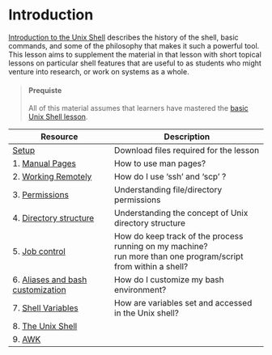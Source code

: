 # Introduction 

[Introduction to the Unix Shell](../Shell/introducing_shell.md) describes the history of the shell, basic commands, and some of the philosophy that makes it such a powerful tool. This lesson aims to supplement the material in that lesson with short topical lessons on particular shell features that are useful to as students who might venture into research, or work on systems as a whole. 

>#### Prequiste 
>All of this material assumes that learners have mastered the [basic Unix Shell lesson](../Shell/shell.md).

| Resource | Description |
|    ---   |     ---     |  
|[Setup](./setup.md)  | Download files required for the lesson |
| 1. [Manual Pages](./manfiles.md) |	How to use man pages? |
| 2. [Working Remotely](./workremote.md) |	How do I use ‘ssh’ and ‘scp’ ? |
| 3. [Permissions](./permissions.md)|	Understanding file/directory permissions |
| 4. [Directory structure](./dirstruct.md) |	Understanding the concept of Unix directory structure |
| 5. [Job control](./jobs.md) | 	How do keep track of the process running on my machine? <br> run more than one program/script from within a shell?|
| 6. [Aliases and bash customization](./alaises.md)	| How do I customize my bash environment? |
| 7. [Shell Variables](./shellvars.md) |	How are variables set and accessed in the Unix shell?|
| 8. [The Unix Shell](./unixshell.md)	||
| 9. [AWK](./awk.md)	||